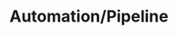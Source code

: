 ---
# An instance of the Featurette widget.
# Documentation: https://wowchemy.com/docs/page-builder/
widget: featurette

# This file represents a page section.
headless: true

# Order that this section appears on the page.
weight: 20

title: Automation/Pipeline
subtitle:

# Showcase personal skills or business features.
# - Add/remove as many `feature` blocks below as you like.
# - For available icons, see: https://wowchemy.com/docs/page-builder/#icons

feature:
- name: Github actions
  icon: github-actions
  icon_pack: custom

- name: AWS Codepipeline
  icon: aws/codepipeline
  icon_pack: custom

- name: Azure Devops
  icon: azure/azure-devops
  icon_pack: custom

- name: Jenkins
  icon: jenkins
  icon_pack: custom

- name: Ansible
  icon: ansible
  icon_pack: custom
---
